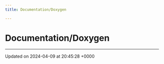 ```yaml
---
title: Documentation/Doxygen

---
```


# Documentation/Doxygen








-------------------------------

Updated on 2024-04-09 at 20:45:28 +0000

